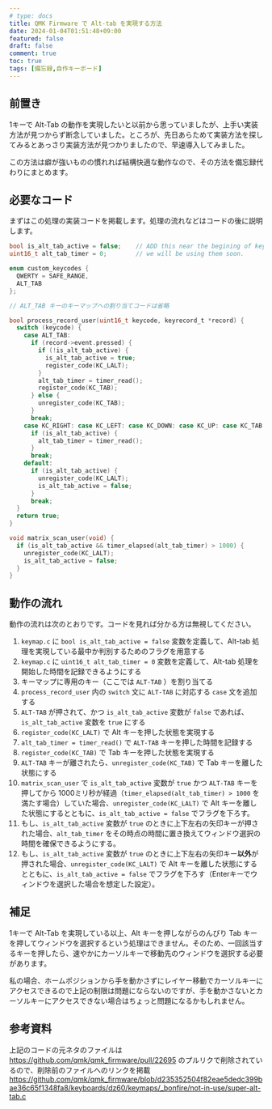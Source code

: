```yaml
---
# type: docs 
title: QMK Firmware で Alt-tab を実現する方法
date: 2024-01-04T01:51:48+09:00
featured: false
draft: false
comment: true
toc: true
tags: [備忘録,自作キーボード]
---
```


## 前置き

1キーで Alt-Tab の動作を実現したいと以前から思っていましたが、上手い実装方法が見つからず断念していました。ところが、先日あらためて実装方法を探してみるとあっさり実装方法が見つかりましたので、早速導入してみました。

この方法は癖が強いものの慣れれば結構快適な動作なので、その方法を備忘録代わりにまとめます。

## 必要なコード

まずはこの処理の実装コードを掲載します。処理の流れなどはコードの後に説明します。

```c
bool is_alt_tab_active = false;    // ADD this near the begining of keymap.c
uint16_t alt_tab_timer = 0;        // we will be using them soon.

enum custom_keycodes {
  QWERTY = SAFE_RANGE,
  ALT_TAB
};

// ALT_TAB キーのキーマップへの割り当てコードは省略

bool process_record_user(uint16_t keycode, keyrecord_t *record) {
  switch (keycode) {
    case ALT_TAB:
      if (record->event.pressed) {
        if (!is_alt_tab_active) {
          is_alt_tab_active = true;
          register_code(KC_LALT);
        }
        alt_tab_timer = timer_read();
        register_code(KC_TAB);
      } else {
        unregister_code(KC_TAB);
      }
      break;
    case KC_RIGHT: case KC_LEFT: case KC_DOWN: case KC_UP: case KC_TAB:
      if (is_alt_tab_active) {
        alt_tab_timer = timer_read();
      }
      break;
    default:
      if (is_alt_tab_active) {
        unregister_code(KC_LALT);
        is_alt_tab_active = false;
      }
      break;
  }
  return true;
}

void matrix_scan_user(void) {
  if (is_alt_tab_active && timer_elapsed(alt_tab_timer) > 1000) {
    unregister_code(KC_LALT);
    is_alt_tab_active = false;
  }
}

```

## 動作の流れ

動作の流れは次のとおりです。コードを見れば分かる方は無視してください。

1. `keymap.c` に `bool is_alt_tab_active = false` 変数を定義して、Alt-tab 処理を実現している最中か判別するためのフラグを用意する
2. `keymap.c` に `uint16_t alt_tab_timer = 0` 変数を定義して、Alt-tab 処理を開始した時間を記録できるようにする
3. キーマップに専用のキー（ここでは `ALT-TAB` ）を割り当てる
4. `process_record_user` 内の `switch` 文に `ALT-TAB` に対応する `case` 文を追加する
5. `ALT-TAB` が押されて、かつ `is_alt_tab_active` 変数が `false` であれば、`is_alt_tab_active` 変数を `true` にする
7. `register_code(KC_LALT)` で Alt キーを押した状態を実現する
8. `alt_tab_timer = timer_read()` で `ALT-TAB` キーを押した時間を記録する
9. `register_code(KC_TAB)` で Tab キーを押した状態を実現する
10. `ALT-TAB` キーが離されたら、`unregister_code(KC_TAB)` で Tab キーを離した状態にする
11. `matrix_scan_user` で `is_alt_tab_active` 変数が `true` かつ `ALT-TAB` キーを押してから 1000ミリ秒が経過（`timer_elapsed(alt_tab_timer) > 1000` を満たす場合）していた場合、`unregister_code(KC_LALT)` で Alt キーを離した状態にするとともに、`is_alt_tab_active = false` でフラグを下ろす。 
12. もし、`is_alt_tab_active` 変数が `true` のときに上下左右の矢印キーが押された場合、`alt_tab_timer` をその時点の時間に置き換えてウィンドウ選択の時間を確保できるようにする。
13. もし、`is_alt_tab_active` 変数が `true` のときに上下左右の矢印キー**以外**が押された場合、`unregister_code(KC_LALT)` で Alt キーを離した状態にするとともに、`is_alt_tab_active = false` でフラグを下ろす（Enterキーでウィンドウを選択した場合を想定した設定）。

## 補足

1キーで Alt-Tab を実現している以上、Alt キーを押しながらのんびり Tab キーを押してウィンドウを選択するという処理はできません。そのため、一回該当するキーを押したら、速やかにカーソルキーで移動先のウィンドウを選択する必要があります。

私の場合、ホームポジションから手を動かさずにレイヤー移動でカーソルキーにアクセスできるので上記の制限は問題にならないのですが、手を動かさないとカーソルキーにアクセスできない場合はちょっと問題になるかもしれません。 

## 参考資料

上記のコードの元ネタのファイルは https://github.com/qmk/qmk_firmware/pull/22695 のプルリクで削除されているので、削除前のファイルへのリンクを掲載
https://github.com/qmk/qmk_firmware/blob/d235352504f82eae5dedc399bae36c65f1348fa8/keyboards/dz60/keymaps/_bonfire/not-in-use/super-alt-tab.c
